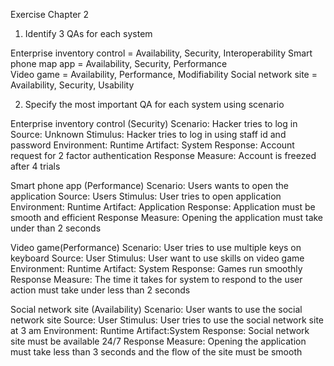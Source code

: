 Exercise Chapter 2
1.	Identify 3 QAs for each system

Enterprise inventory control = 	Availability, Security, Interoperability
Smart phone map app = Availability, Security, Performance	              			              			
Video game = Availability, Performance, Modifiability
Social network site =  Availability, Security, Usability                                                       					


2.	Specify the most important QA for each system using scenario

Enterprise inventory control (Security)
Scenario: Hacker tries to log in
Source: Unknown
Stimulus: Hacker tries to log in using staff id and password
Environment: Runtime
Artifact: System
Response: Account request for 2 factor authentication
Response Measure: Account is freezed after 4 trials

Smart phone app (Performance)
Scenario: Users wants to open the application
Source: Users
Stimulus: User tries to open application 
Environment: Runtime
Artifact: Application
Response: Application must be smooth and efficient
Response Measure: Opening the application must take under than 2 seconds

Video game(Performance)
Scenario: User tries to use multiple keys on keyboard
Source: User
Stimulus: User want to use skills on video game
Environment: Runtime
Artifact: System
Response: Games run smoothly
Response Measure: The time it takes for system to respond to the user action must take under less than 2 seconds

Social network site (Availability)
Scenario: User wants to use the social network site 
Source: User
Stimulus: User tries to use the social network site at 3 am 
Environment: Runtime
Artifact:System 
Response: Social network site must be available 24/7
Response Measure: Opening the application must take less than 3 seconds and the flow of the site must be smooth
